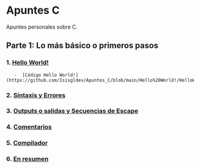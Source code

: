 # Apuntes C

Apuntes personales sobre C. 

## Parte 1: Lo más básico o primeros pasos

### 1. [Hello World!](https://github.com/Isisgldev/Apuntes_C/blob/main/Hello%20World!/readme.md)
       -  [Código Hello World!](https://github.com/Isisgldev/Apuntes_C/blob/main/Hello%20World!/HelloWorld.c)  
### 2. [Síntaxis y Errores](https://github.com/Isisgldev/Apuntes_C/tree/main/Sintaxis%20y%20errores)
### 3. [Outputs o salidas y Secuencias de Escape](https://github.com/Isisgldev/Apuntes_C/tree/main/Outputs)
### 4. [Comentarios](https://github.com/Isisgldev/Apuntes_C/tree/main/Comentarios)
### 5. [Compilador](https://github.com/Isisgldev/Apuntes_C/tree/main/Compilador)
### 6. [En resumen]()
    
